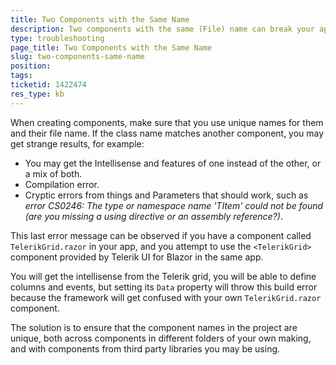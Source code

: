 ```yaml
---
title: Two Components with the Same Name
description: Two components with the same (File) name can break your app
type: troubleshooting
page_title: Two Components with the Same Name
slug: two-components-same-name
position: 
tags: 
ticketid: 1422474
res_type: kb
---
```


When creating components, make sure that you use unique names for them and their file name. If the class name matches another component, you may get strange results, for example:

* You may get the Intellisense and features of one instead of the other, or a mix of both.
* Compilation error.
* Cryptic errors from things and Parameters that should work, such as *error CS0246: The type or namespace name 'TItem' could not be found (are you missing a using directive or an assembly reference?)*.

This last error message can be observed if you have a component called `TelerikGrid.razor` in your app, and you attempt to use the `<TelerikGrid>` component provided by Telerik UI for Blazor in the same app.

You will get the intellisense from the Telerik grid, you will be able to define columns and events, but setting its `Data` property will throw this build error because the framework will get confused with your own `TelerikGrid.razor` component.

The solution is to ensure that the component names in the project are unique, both across components in different folders of your own making, and with components from third party libraries you may be using.
